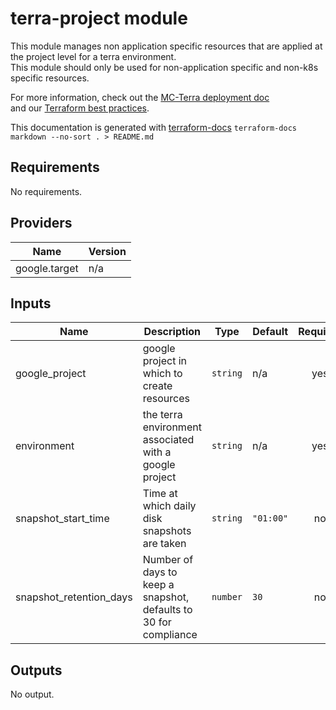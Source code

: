 # terra-project module

This module manages non application specific resources that are applied at the project level for a terra environment.  
This module should only be used for non-application specific and non-k8s specific resources.

For more information, check out the [MC-Terra deployment doc](https://docs.dsp-devops.broadinstitute.org/mc-terra/mcterra-deployment)  
and our [Terraform best practices](https://docs.dsp-devops.broadinstitute.org/best-practices-guides/terraform).

This documentation is generated with [terraform-docs](https://github.com/segmentio/terraform-docs)
`terraform-docs markdown --no-sort . > README.md`

## Requirements

No requirements.

## Providers

| Name | Version |
|------|---------|
| google.target | n/a |

## Inputs

| Name | Description | Type | Default | Required |
|------|-------------|------|---------|:--------:|
| google\_project | google project in which to create resources | `string` | n/a | yes |
| environment | the terra environment associated with a google project | `string` | n/a | yes |
| snapshot\_start\_time | Time at which daily disk snapshots are taken | `string` | `"01:00"` | no |
| snapshot\_retention\_days | Number of days to keep a snapshot, defaults to 30 for compliance | `number` | `30` | no |

## Outputs

No output.

